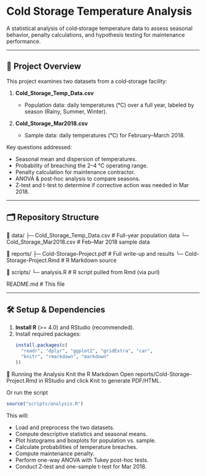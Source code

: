 # Cold Storage Temperature Analysis

A statistical analysis of cold‐storage temperature data to assess seasonal behavior, penalty calculations, and hypothesis testing for maintenance performance.

---

## 📄 Project Overview

This project examines two datasets from a cold‐storage facility:

1. **Cold_Storage_Temp_Data.csv**  
   - Population data: daily temperatures (°C) over a full year, labeled by season (Rainy, Summer, Winter).

2. **Cold_Storage_Mar2018.csv**  
   - Sample data: daily temperatures (°C) for February–March 2018.

Key questions addressed:
- Seasonal mean and dispersion of temperatures.
- Probability of breaching the 2–4 °C operating range.
- Penalty calculation for maintenance contractor.
- ANOVA & post-hoc analysis to compare seasons.
- Z-test and t-test to determine if corrective action was needed in Mar 2018.

---

## 🗂️ Repository Structure

📁 data/
├─ Cold_Storage_Temp_Data.csv # Full-year population data
└─ Cold_Storage_Mar2018.csv # Feb–Mar 2018 sample data

📁 reports/
├─ Cold-Storage-Project.pdf # Full write-up and results
└─ Cold-Storage-Project.Rmd # R Markdown source

📁 scripts/
└─ analysis.R # R script pulled from Rmd (via purl)

README.md # This file

---

## 🛠️ Setup & Dependencies

1. **Install R** (>= 4.0) and RStudio (recommended).  
2. Install required packages:
   ```r
   install.packages(c(
     "readr", "dplyr", "ggplot2", "gridExtra", "car",
     "knitr", "rmarkdown", "markdown"
   ))

🚀 Running the Analysis
Knit the R Markdown
Open reports/Cold-Storage-Project.Rmd in RStudio and click Knit to generate PDF/HTML.

Or run the script
```r
source("scripts/analysis.R")
```

This will:

- Load and preprocess the two datasets.
- Compute descriptive statistics and seasonal means.
- Plot histograms and boxplots for population vs. sample.
- Calculate probabilities of temperature breaches.
- Compute maintenance penalty.
- Perform one-way ANOVA with Tukey post-hoc tests.
- Conduct Z-test and one-sample t-test for Mar 2018.

